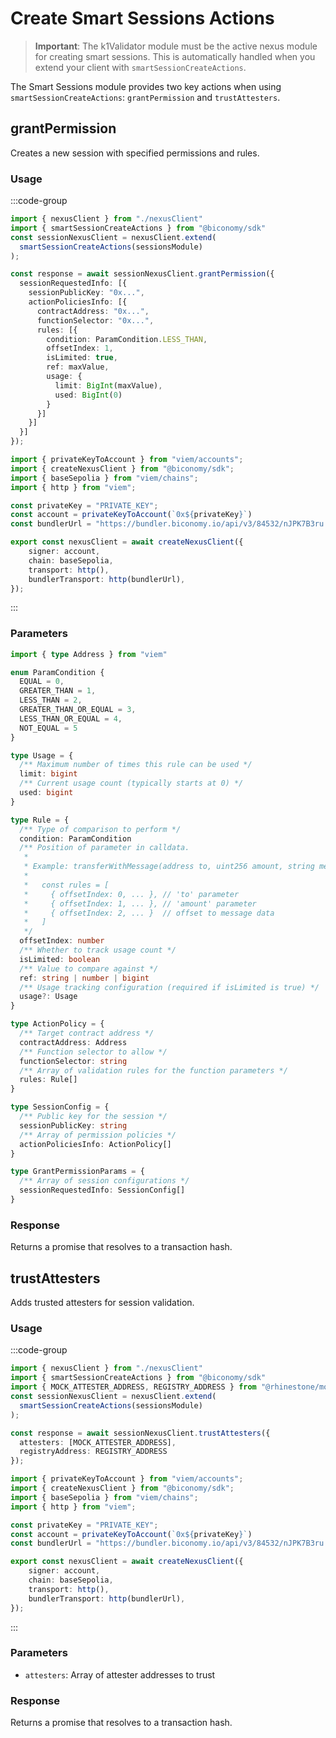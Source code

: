# Create Smart Sessions Actions

> **Important**: The k1Validator module must be the active nexus module for creating smart sessions. This is automatically handled when you extend your client with `smartSessionCreateActions`.

The Smart Sessions module provides two key actions when using `smartSessionCreateActions`: `grantPermission` and `trustAttesters`.

## grantPermission

Creates a new session with specified permissions and rules.

### Usage


:::code-group

```typescript twoslash [example.ts]
import { nexusClient } from "./nexusClient"
import { smartSessionCreateActions } from "@biconomy/sdk"
const sessionNexusClient = nexusClient.extend(
  smartSessionCreateActions(sessionsModule)
);

const response = await sessionNexusClient.grantPermission({
  sessionRequestedInfo: [{
    sessionPublicKey: "0x...",
    actionPoliciesInfo: [{
      contractAddress: "0x...",
      functionSelector: "0x...",
      rules: [{
        condition: ParamCondition.LESS_THAN,
        offsetIndex: 1,
        isLimited: true,
        ref: maxValue,
        usage: {
          limit: BigInt(maxValue),
          used: BigInt(0)
        }
      }]
    }]
  }]
});
```

```typescript twoslash [nexusClient.ts] filename="nexusClient.ts"
import { privateKeyToAccount } from "viem/accounts";
import { createNexusClient } from "@biconomy/sdk";
import { baseSepolia } from "viem/chains"; 
import { http } from "viem"; 

const privateKey = "PRIVATE_KEY";
const account = privateKeyToAccount(`0x${privateKey}`)
const bundlerUrl = "https://bundler.biconomy.io/api/v3/84532/nJPK7B3ru.dd7f7861-190d-41bd-af80-6877f74b8f44"; 

export const nexusClient = await createNexusClient({ 
    signer: account, 
    chain: baseSepolia,
    transport: http(), 
    bundlerTransport: http(bundlerUrl), 
});
```

:::

### Parameters

```typescript
import { type Address } from "viem"

enum ParamCondition {
  EQUAL = 0,
  GREATER_THAN = 1,
  LESS_THAN = 2,
  GREATER_THAN_OR_EQUAL = 3,
  LESS_THAN_OR_EQUAL = 4,
  NOT_EQUAL = 5
}

type Usage = {
  /** Maximum number of times this rule can be used */
  limit: bigint
  /** Current usage count (typically starts at 0) */
  used: bigint
}

type Rule = {
  /** Type of comparison to perform */
  condition: ParamCondition
  /** Position of parameter in calldata.
   *
   * Example: transferWithMessage(address to, uint256 amount, string message)...
   * 
   *   const rules = [
   *     { offsetIndex: 0, ... }, // 'to' parameter
   *     { offsetIndex: 1, ... }, // 'amount' parameter
   *     { offsetIndex: 2, ... }  // offset to message data
   *   ]
   */
  offsetIndex: number
  /** Whether to track usage count */
  isLimited: boolean
  /** Value to compare against */
  ref: string | number | bigint
  /** Usage tracking configuration (required if isLimited is true) */
  usage?: Usage
}

type ActionPolicy = {
  /** Target contract address */
  contractAddress: Address
  /** Function selector to allow */
  functionSelector: string
  /** Array of validation rules for the function parameters */
  rules: Rule[]
}

type SessionConfig = {
  /** Public key for the session */
  sessionPublicKey: string
  /** Array of permission policies */
  actionPoliciesInfo: ActionPolicy[]
}

type GrantPermissionParams = {
  /** Array of session configurations */
  sessionRequestedInfo: SessionConfig[]
}
```

### Response

Returns a promise that resolves to a transaction hash.

## trustAttesters

Adds trusted attesters for session validation.

### Usage


:::code-group

```typescript twoslash [example.ts]
import { nexusClient } from "./nexusClient"
import { smartSessionCreateActions } from "@biconomy/sdk"
import { MOCK_ATTESTER_ADDRESS, REGISTRY_ADDRESS } from "@rhinestone/module-sdk"
const sessionNexusClient = nexusClient.extend(
  smartSessionCreateActions(sessionsModule)
);

const response = await sessionNexusClient.trustAttesters({
  attesters: [MOCK_ATTESTER_ADDRESS],
  registryAddress: REGISTRY_ADDRESS
});
```

```typescript twoslash [nexusClient.ts] filename="nexusClient.ts"
import { privateKeyToAccount } from "viem/accounts";
import { createNexusClient } from "@biconomy/sdk";
import { baseSepolia } from "viem/chains"; 
import { http } from "viem"; 

const privateKey = "PRIVATE_KEY";
const account = privateKeyToAccount(`0x${privateKey}`)
const bundlerUrl = "https://bundler.biconomy.io/api/v3/84532/nJPK7B3ru.dd7f7861-190d-41bd-af80-6877f74b8f44"; 

export const nexusClient = await createNexusClient({ 
    signer: account, 
    chain: baseSepolia,
    transport: http(), 
    bundlerTransport: http(bundlerUrl), 
});
```

:::

### Parameters

- `attesters`: Array of attester addresses to trust

### Response

Returns a promise that resolves to a transaction hash.



